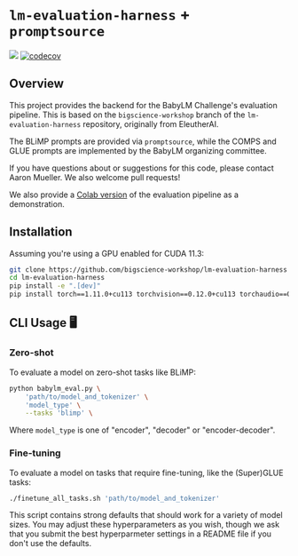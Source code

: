 # `lm-evaluation-harness` + `promptsource`

![](https://github.com/EleutherAI/lm-evaluation-harness/workflows/Build/badge.svg)
[![codecov](https://codecov.io/gh/EleutherAI/lm-evaluation-harness/branch/master/graph/badge.svg?token=JSG3O2427J)](https://codecov.io/gh/EleutherAI/lm-evaluation-harness)

## Overview

This project provides the backend for the BabyLM Challenge's evaluation pipeline. This is based on the `bigscience-workshop` branch of the `lm-evaluation-harness` repository, originally from EleutherAI.

The BLiMP prompts are provided via `promptsource`, while the COMPS and GLUE prompts are implemented by the BabyLM organizing committee.

If you have questions about or suggestions for this code, please contact Aaron Mueller. We also welcome pull requests!

We also provide a [Colab version](https://colab.research.google.com/drive/1HX2D3wztO81tKcqCeV_ecRcEUseBVuTc?usp=sharing) of the evaluation pipeline as a demonstration.

## Installation

Assuming you're using a GPU enabled for CUDA 11.3:

```bash
git clone https://github.com/bigscience-workshop/lm-evaluation-harness
cd lm-evaluation-harness
pip install -e ".[dev]"
pip install torch==1.11.0+cu113 torchvision==0.12.0+cu113 torchaudio==0.11.0 promptsource==0.2.3 --extra-index-url https://download.pytorch.org/whl/cu113
```

## CLI Usage 🖥️
### Zero-shot
To evaluate a model on zero-shot tasks like BLiMP:

```bash
python babylm_eval.py \
    'path/to/model_and_tokenizer' \
    'model_type' \
    --tasks 'blimp' \
```

Where `model_type` is one of "encoder", "decoder" or "encoder-decoder".

### Fine-tuning
To evaluate a model on tasks that require fine-tuning, like the (Super)GLUE tasks:

```bash
./finetune_all_tasks.sh 'path/to/model_and_tokenizer'
```

This script contains strong defaults that should work for a variety of model sizes. You may adjust these hyperparameters as you wish, though we ask that you submit the best hyperparmeter settings in a README file if you don't use the defaults.